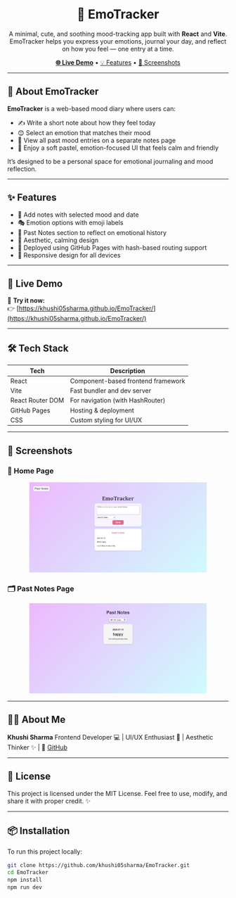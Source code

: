 <h1 align="center">🌸 EmoTracker</h1>

<p align="center">
  A minimal, cute, and soothing mood-tracking app built with <strong>React</strong> and <strong>Vite</strong>.  
  EmoTracker helps you express your emotions, journal your day, and reflect on how you feel — one entry at a time.
</p>

<p align="center">
  <a href="https://khushi05sharma.github.io/EmoTracker/" target="_blank"><strong>🌐 Live Demo</strong></a> •
  <a href="#-features">💡 Features</a> •
  <a href="#-screenshots">📸 Screenshots</a>
</p>

---

## 🧠 About EmoTracker

**EmoTracker** is a web-based mood diary where users can:
- ✍️ Write a short note about how they feel today
- 😊 Select an emotion that matches their mood
- 📅 View all past mood entries on a separate notes page
- 💖 Enjoy a soft pastel, emotion-focused UI that feels calm and friendly

It’s designed to be a personal space for emotional journaling and mood reflection.

---

## ✨ Features

- 📝 Add notes with selected mood and date
- 🎭 Emotion options with emoji labels
- 📆 Past Notes section to reflect on emotional history
- 🌈 Aesthetic, calming design
- 🔗 Deployed using GitHub Pages with hash-based routing support
- 📱 Responsive design for all devices

---

## 🚀 Live Demo

🔗 **Try it now:**  
👉 [https://khushi05sharma.github.io/EmoTracker/](https://khushi05sharma.github.io/EmoTracker/)

---

## 🛠 Tech Stack

| Tech             | Description                            |
|------------------|----------------------------------------|
| React            | Component-based frontend framework     |
| Vite             | Fast bundler and dev server            |
| React Router DOM | For navigation (with HashRouter)       |
| GitHub Pages     | Hosting & deployment                   |
| CSS              | Custom styling for UI/UX               |

---

## 📸 Screenshots

### 🌼 Home Page
<p align="center">
  <img src="./screenshots/mainpage.jpeg" alt="Home Page" width="80%">
</p>

### 🗂 Past Notes Page
<p align="center">
  <img src="./screenshots/pastpage.jpeg" alt="Past Notes Page" width="80%">
</p>

---

## 🙋‍♀️ About Me
**Khushi Sharma**
Frontend Developer 💻 | UI/UX Enthusiast 🎨 | Aesthetic Thinker ✨ |
🔗 [GitHub](https://github.com/khushi05sharma)  

---

## 📜 License
This project is licensed under the MIT License.
Feel free to use, modify, and share it with proper credit. ✨

---

## 📦 Installation

To run this project locally:

```bash
git clone https://github.com/khushi05sharma/EmoTracker.git
cd EmoTracker
npm install
npm run dev

